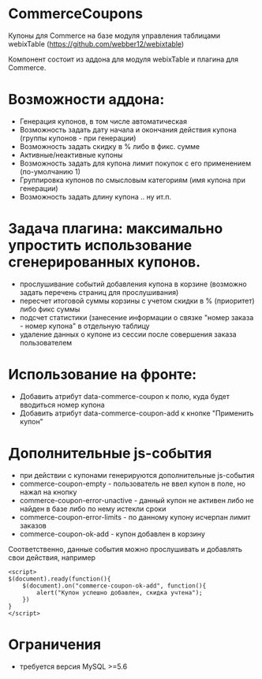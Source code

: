 # CommerceCoupons
Купоны для Commerce  на базе модуля управления таблицами webixTable (https://github.com/webber12/webixtable)

Компонент состоит из аддона для модуля webixTable и плагина для Commerce.

# Возможности аддона:

- Генерация купонов, в том числе автоматическая
- Возможность задать дату начала и окончания действия купона (группы купонов - при генерации)
- Возможность задать скидку в % либо в фикс. сумме
- Активные/неактивные купоны
- Возможность задать для купона лимит покупок с его применением (по-умолчанию 1)
- Группировка купонов по смысловым категориям (имя купона при генерации)
- Возможность задать длину купона
.. ну  ит.п.


# Задача плагина: максимально упростить использование сгенерированных купонов.
- прослушивание событий добавления купона в корзине (возможно задать перечень страниц для прослушивания)
- пересчет итоговой суммы корзины с учетом скидки в % (приоритет) либо фикс суммы
- подсчет статистики (занесение информации о связке "номер заказа - номер купона" в отдельную таблицу
- удаление данных о купоне из сессии после совершения заказа пользователем


# Использование на фронте:
- Добавить атрибут data-commerce-coupon к полю, куда будет вводиться номер купона
- Добавить атрибут data-commerce-coupon-add к кнопке "Применить купон"

# Дополнительные js-события
- при действии с купонами генерируются дополнительные js-события
- commerce-coupon-empty - пользователь не ввел купон в поле, но нажал на кнопку
- commerce-coupon-error-unactive - данный купон не активен либо не найден в базе либо по нему истекли сроки
- commerce-coupon-error-limits - по данному купону исчерпан лимит заказов
- commerce-coupon-ok-add - купон добавлен в корзину

Соответственно, данные события можно прослушивать и добавлять свои действия, например
```
<script>
$(document).ready(function(){
    $(document).on("commerce-coupon-ok-add", function(){
        alert("Купон успешно добавлен, скидка учтена");
    })
}
</script>
```

# Ограничения
- требуется версия MySQL >=5.6




